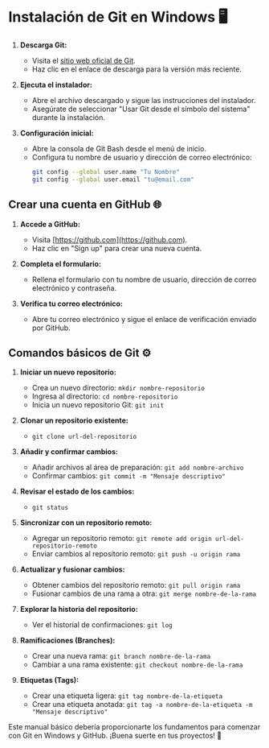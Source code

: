 # Instalación de Git en Windows 🖥️

1. **Descarga Git:**
   - Visita el [sitio web oficial de Git](https://git-scm.com/download/win).
   - Haz clic en el enlace de descarga para la versión más reciente.

2. **Ejecuta el instalador:**
   - Abre el archivo descargado y sigue las instrucciones del instalador.
   - Asegúrate de seleccionar "Usar Git desde el símbolo del sistema" durante la instalación.

3. **Configuración inicial:**
   - Abre la consola de Git Bash desde el menú de inicio.
   - Configura tu nombre de usuario y dirección de correo electrónico:
     ```bash
     git config --global user.name "Tu Nombre"
     git config --global user.email "tu@email.com"
     ```

## Crear una cuenta en GitHub 🌐

1. **Accede a GitHub:**
   - Visita [https://github.com](https://github.com).
   - Haz clic en "Sign up" para crear una nueva cuenta.

2. **Completa el formulario:**
   - Rellena el formulario con tu nombre de usuario, dirección de correo electrónico y contraseña.

3. **Verifica tu correo electrónico:**
   - Abre tu correo electrónico y sigue el enlace de verificación enviado por GitHub.

## Comandos básicos de Git ⚙️

1. **Iniciar un nuevo repositorio:**
   - Crea un nuevo directorio: `mkdir nombre-repositorio`
   - Ingresa al directorio: `cd nombre-repositorio`
   - Inicia un nuevo repositorio Git: `git init`

2. **Clonar un repositorio existente:**
   - `git clone url-del-repositorio`

3. **Añadir y confirmar cambios:**
   - Añadir archivos al área de preparación: `git add nombre-archivo`
   - Confirmar cambios: `git commit -m "Mensaje descriptivo"`

4. **Revisar el estado de los cambios:**
   - `git status`

5. **Sincronizar con un repositorio remoto:**
   - Agregar un repositorio remoto: `git remote add origin url-del-repositorio-remoto`
   - Enviar cambios al repositorio remoto: `git push -u origin rama`

6. **Actualizar y fusionar cambios:**
   - Obtener cambios del repositorio remoto: `git pull origin rama`
   - Fusionar cambios de una rama a otra: `git merge nombre-de-la-rama`

7. **Explorar la historia del repositorio:**
   - Ver el historial de confirmaciones: `git log`

8. **Ramificaciones (Branches):**
   - Crear una nueva rama: `git branch nombre-de-la-rama`
   - Cambiar a una rama existente: `git checkout nombre-de-la-rama`

9. **Etiquetas (Tags):**
   - Crear una etiqueta ligera: `git tag nombre-de-la-etiqueta`
   - Crear una etiqueta anotada: `git tag -a nombre-de-la-etiqueta -m "Mensaje descriptivo"`

Este manual básico debería proporcionarte los fundamentos para comenzar con Git en Windows y GitHub. ¡Buena suerte en tus proyectos! 🚀
